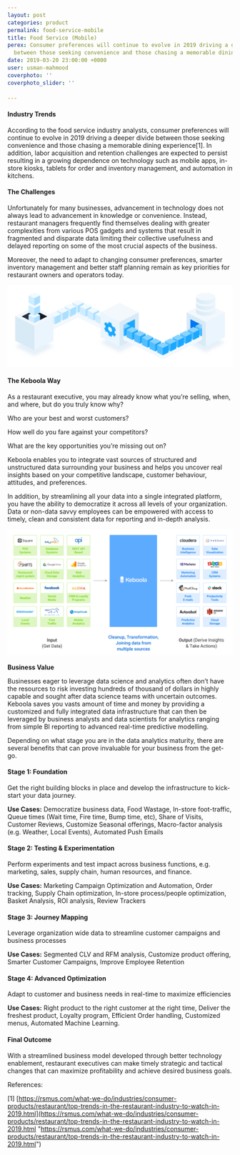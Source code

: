 ```yaml
---
layout: post
categories: product
permalink: food-service-mobile
title: Food Service (Mobile)
perex: Consumer preferences will continue to evolve in 2019 driving a deeper divide
  between those seeking convenience and those chasing a memorable dining experience
date: 2019-03-20 23:00:00 +0000
user: usman-mahmood
coverphoto: ''
coverphoto_slider: ''

---
```

#### **Industry Trends**

According to the food service industry analysts, consumer preferences will continue to evolve in 2019 driving a deeper divide between those seeking convenience and those chasing a memorable dining experience\[1\]. In addition, labor acquisition and retention challenges are expected to persist resulting in a growing dependence on technology such as mobile apps, in-store kiosks, tablets for order and inventory management, and automation in kitchens.

#### **The Challenges**

Unfortunately for many businesses, advancement in technology does not always lead to advancement in knowledge or convenience. Instead, restaurant managers frequently find themselves dealing with greater complexities from various POS gadgets and systems that result in fragmented and disparate data limiting their collective usefulness and delayed reporting on some of the most crucial aspects of the business.

Moreover, the need to adapt to changing consumer preferences, smarter inventory management and better staff planning remain as key priorities for restaurant owners and operators today.

![](/uploads/ETL_illustration.png)

#### **The Keboola Way**

As a restaurant executive, you may already know what you’re selling, when, and where, but do you truly know why?

Who are your best and worst customers?

How well do you fare against your competitors?

What are the key opportunities you’re missing out on?

Keboola enables you to integrate vast sources of structured and unstructured data surrounding your business and helps you uncover real insights based on your competitive landscape, customer behaviour, attitudes, and preferences.

In addition, by streamlining all your data into a single integrated platform, you have the ability to democratize it across all levels of your organization. Data or non-data savvy employees can be empowered with access to timely, clean and consistent data for reporting and in-depth analysis.

![](/uploads/mobile.png)

**Business Value**

Businesses eager to leverage data science and analytics often don’t have the resources to risk investing hundreds of thousand of dollars in highly capable and sought after data science teams with uncertain outcomes. Keboola saves you vasts amount of time and money by providing a customized and fully integrated data infrastructure that can then be leveraged by business analysts and data scientists for analytics ranging from simple BI reporting to advanced real-time predictive modelling.

Depending on what stage you are in the data analytics maturity, there are several benefits that can prove invaluable for your business from the get-go.

#### **Stage 1: Foundation**

Get the right building blocks in place and develop the infrastructure to kick-start your data journey.

**Use Cases:** Democratize business data, Food Wastage, In-store foot-traffic, Queue times (Wait time, Fire time, Bump time, etc), Share of Visits, Customer Reviews, Customize Seasonal offerings, Macro-factor analysis (e.g. Weather, Local Events), Automated Push Emails

#### **Stage 2: Testing & Experimentation**

Perform experiments and test impact across business functions, e.g. marketing, sales, supply chain, human resources, and finance.

**Use Cases:** Marketing Campaign Optimization and Automation, Order tracking, Supply Chain optimization, In-store process/people optimization, Basket Analysis, ROI analysis, Review Trackers

#### **Stage 3: Journey Mapping**

Leverage organization wide data to streamline customer campaigns and business processes

**Use Cases:** Segmented CLV and RFM analysis, Customize product offering, Smarter Customer Campaigns, Improve Employee Retention

#### **Stage 4: Advanced Optimization**

Adapt to customer and business needs in real-time to maximize efficiencies

**Use Cases:** Right product to the right customer at the right time, Deliver the freshest product, Loyalty program, Efficient Order handling, Customized menus, Automated Machine Learning.

#### **Final Outcome**

With a streamlined business model developed through better technology enablement, restaurant executives can make timely strategic and tactical changes that can maximize profitability and achieve desired business goals.

References:

\[1\] [https://rsmus.com/what-we-do/industries/consumer-products/restaurant/top-trends-in-the-restaurant-industry-to-watch-in-2019.html](https://rsmus.com/what-we-do/industries/consumer-products/restaurant/top-trends-in-the-restaurant-industry-to-watch-in-2019.html "https://rsmus.com/what-we-do/industries/consumer-products/restaurant/top-trends-in-the-restaurant-industry-to-watch-in-2019.html")